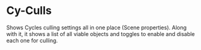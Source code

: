 # Cy-Culls

Shows Cycles culling settings all in one place (Scene properties). Along with it, it shows a list of all viable objects and toggles to enable and disable each one for culling.